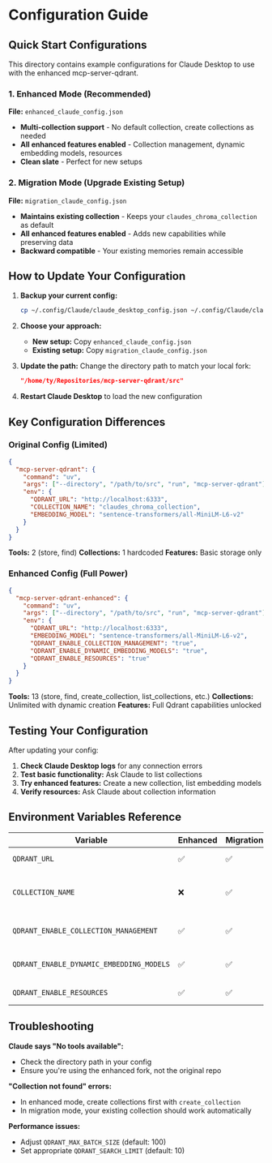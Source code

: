 # Configuration Guide

## Quick Start Configurations

This directory contains example configurations for Claude Desktop to use with the enhanced mcp-server-qdrant.

### 1. Enhanced Mode (Recommended)
**File:** `enhanced_claude_config.json`

- **Multi-collection support** - No default collection, create collections as needed
- **All enhanced features enabled** - Collection management, dynamic embedding models, resources
- **Clean slate** - Perfect for new setups

### 2. Migration Mode (Upgrade Existing Setup)
**File:** `migration_claude_config.json`

- **Maintains existing collection** - Keeps your `claudes_chroma_collection` as default
- **All enhanced features enabled** - Adds new capabilities while preserving data
- **Backward compatible** - Your existing memories remain accessible

## How to Update Your Configuration

1. **Backup your current config:**
   ```bash
   cp ~/.config/Claude/claude_desktop_config.json ~/.config/Claude/claude_desktop_config.json.backup
   ```

2. **Choose your approach:**
   - **New setup:** Copy `enhanced_claude_config.json`
   - **Existing setup:** Copy `migration_claude_config.json`

3. **Update the path:** Change the directory path to match your local fork:
   ```json
   "/home/ty/Repositories/mcp-server-qdrant/src"
   ```

4. **Restart Claude Desktop** to load the new configuration

## Key Configuration Differences

### Original Config (Limited)
```json
{
  "mcp-server-qdrant": {
    "command": "uv",
    "args": ["--directory", "/path/to/src", "run", "mcp-server-qdrant"],
    "env": {
      "QDRANT_URL": "http://localhost:6333",
      "COLLECTION_NAME": "claudes_chroma_collection",
      "EMBEDDING_MODEL": "sentence-transformers/all-MiniLM-L6-v2"
    }
  }
}
```
**Tools:** 2 (store, find)
**Collections:** 1 hardcoded
**Features:** Basic storage only

### Enhanced Config (Full Power)
```json
{
  "mcp-server-qdrant-enhanced": {
    "command": "uv", 
    "args": ["--directory", "/path/to/src", "run", "mcp-server-qdrant"],
    "env": {
      "QDRANT_URL": "http://localhost:6333",
      "EMBEDDING_MODEL": "sentence-transformers/all-MiniLM-L6-v2",
      "QDRANT_ENABLE_COLLECTION_MANAGEMENT": "true",
      "QDRANT_ENABLE_DYNAMIC_EMBEDDING_MODELS": "true", 
      "QDRANT_ENABLE_RESOURCES": "true"
    }
  }
}
```
**Tools:** 13 (store, find, create_collection, list_collections, etc.)
**Collections:** Unlimited with dynamic creation
**Features:** Full Qdrant capabilities unlocked

## Testing Your Configuration

After updating your config:

1. **Check Claude Desktop logs** for any connection errors
2. **Test basic functionality:** Ask Claude to list collections
3. **Try enhanced features:** Create a new collection, list embedding models
4. **Verify resources:** Ask Claude about collection information

## Environment Variables Reference

| Variable | Enhanced | Migration | Purpose |
|----------|----------|-----------|---------|
| `QDRANT_URL` | ✅ | ✅ | Qdrant server URL |
| `COLLECTION_NAME` | ❌ | ✅ | Default collection (optional in enhanced) |
| `QDRANT_ENABLE_COLLECTION_MANAGEMENT` | ✅ | ✅ | Enable collection tools |
| `QDRANT_ENABLE_DYNAMIC_EMBEDDING_MODELS` | ✅ | ✅ | Enable model management |
| `QDRANT_ENABLE_RESOURCES` | ✅ | ✅ | Enable MCP resources |

## Troubleshooting

**Claude says "No tools available":**
- Check the directory path in your config
- Ensure you're using the enhanced fork, not the original repo

**"Collection not found" errors:**
- In enhanced mode, create collections first with `create_collection`
- In migration mode, your existing collection should work automatically

**Performance issues:**
- Adjust `QDRANT_MAX_BATCH_SIZE` (default: 100)
- Set appropriate `QDRANT_SEARCH_LIMIT` (default: 10)
